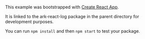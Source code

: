 This example was bootstrapped with [Create React App](https://github.com/facebook/create-react-app).

It is linked to the ark-react-log package in the parent directory for development purposes.

You can run `npm install` and then `npm start` to test your package.
